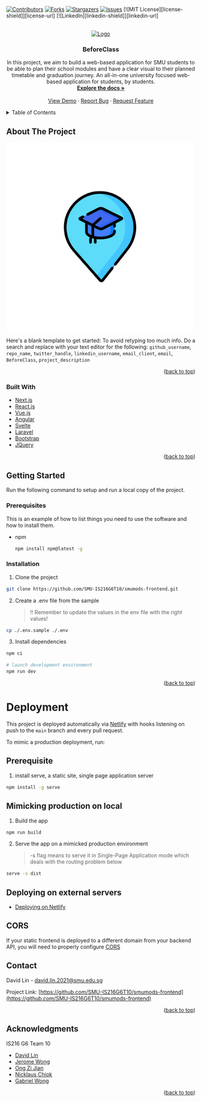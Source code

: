<div id="top"></div>

<!-- PROJECT SHIELDS -->

[![Contributors][contributors-shield]][contributors-url]
[![Forks][forks-shield]][forks-url]
[![Stargazers][stars-shield]][stars-url]
[![Issues][issues-shield]][issues-url]
[![MIT License][license-shield]][license-url]
[![LinkedIn][linkedin-shield]][linkedin-url]

<!-- PROJECT LOGO -->
<br />
<div align="center">
  <a href="https://github.com/SMU-IS216G6T10/smumods-frontend">
    <img src="images/logo.png" alt="Logo" width="80" height="80">
  </a>

<h3 align="center">BeforeClass</h3>

  <p align="center">
    In this project, we aim to build a web-based application for SMU students to be able to plan their school modules and have a clear visual to their planned timetable and graduation journey. An all-in-one university focused web-based application for students, by students.
    <br />
    <a href="https://github.com/SMU-IS216G6T10/smumods-frontend"><strong>Explore the docs »</strong></a>
    <br />
    <br />
    <a href="https://beforeclass.netlify.app">View Demo</a>
    ·
    <a href="https://github.com/SMU-IS216G6T10/smumods-frontend/issues/new?assignees=&labels=&template=bug_report.md&title=">Report Bug</a>
    ·
    <a href="https://github.com/SMU-IS216G6T10/smumods-frontend/issues/new?assignees=&labels=&template=feature_request.md&title=">Request Feature</a>
  </p>
</div>

<!-- TABLE OF CONTENTS -->
<details>
  <summary>Table of Contents</summary>
  <ol>
    <li>
      <a href="#about-the-project">About The Project</a>
      <ul>
        <li><a href="#built-with">Built With</a></li>
      </ul>
    </li>
    <li>
      <a href="#getting-started">Getting Started</a>
      <ul>
        <li><a href="#prerequisites">Prerequisites</a></li>
        <li><a href="#installation">Installation</a></li>
      </ul>
    </li>
    <li><a href="#usage">Usage</a></li>
    <li><a href="#roadmap">Roadmap</a></li>
    <li><a href="#contributing">Contributing</a></li>
    <li><a href="#license">License</a></li>
    <li><a href="#contact">Contact</a></li>
    <li><a href="#acknowledgments">Acknowledgments</a></li>
  </ol>
</details>

<!-- ABOUT THE PROJECT -->

## About The Project

[![Product Name Screen Shot][product-screenshot]](https://example.com)

Here's a blank template to get started: To avoid retyping too much info. Do a search and replace with your text editor for the following: `github_username`, `repo_name`, `twitter_handle`, `linkedin_username`, `email_client`, `email`, `BeforeClass`, `project_description`

<p align="right">(<a href="#top">back to top</a>)</p>

### Built With

- [Next.js](https://nextjs.org/)
- [React.js](https://reactjs.org/)
- [Vue.js](https://vuejs.org/)
- [Angular](https://angular.io/)
- [Svelte](https://svelte.dev/)
- [Laravel](https://laravel.com)
- [Bootstrap](https://getbootstrap.com)
- [JQuery](https://jquery.com)

<p align="right">(<a href="#top">back to top</a>)</p>

<!-- GETTING STARTED -->

## Getting Started

Run the following command to setup and run a local copy of the project.

### Prerequisites

This is an example of how to list things you need to use the software and how to install them.

- npm
  ```sh
  npm install npm@latest -g
  ```

### Installation

1. Clone the project

```bash
git clone https://github.com/SMU-IS216G6T10/smumods-frontend.git
```

2. Create a .env file from the sample

   > !! Remember to update the values in the env file with the right values!

```bash
cp ./.env.sample ./.env
```

3. Install dependencies

```bash
npm ci
```

```bash
# launch development environment
npm run dev
```

<p align="right">(<a href="#top">back to top</a>)</p>

<!-- USAGE EXAMPLES -->

# Deployment

This project is deployed automatically via [Netlify](https://www.netlify.com/) with hooks listening on push to the `main` branch and every pull request.

To mimic a production deployment, run:

## Prerequisite

1. install serve, a static site, single page application server

```bash
npm install -g serve
```

## Mimicking production on local

1. Build the app

```bash
npm run build
```

2. Serve the app on a mimicked production environment
   > -s flag means to serve it in Single-Page Application mode
   > which deals with the routing problem below

```bash
serve -s dist
```

## Deploying on external servers

- [Deploying on Netlify](https://www.netlify.com/blog/2019/11/30/how-to-deploy-a-vue-site/)

## CORS

If your static frontend is deployed to a different domain from your backend API, you will need to properly configure [CORS](https://developer.mozilla.org/en-US/docs/Web/HTTP/CORS)

<!-- CONTRIBUTING -->

<!-- ## Contributing

Contributions are what make the open source community such an amazing place to learn, inspire, and create. Any contributions you make are **greatly appreciated**.

If you have a suggestion that would make this better, please fork the repo and create a pull request. You can also simply open an issue with the tag "enhancement".
Don't forget to give the project a star! Thanks again!

1. Fork the Project
2. Create your Feature Branch (`git checkout -b feature/AmazingFeature`)
3. Commit your Changes (`git commit -m 'Add some AmazingFeature'`)
4. Push to the Branch (`git push origin feature/AmazingFeature`)
5. Open a Pull Request

<p align="right">(<a href="#top">back to top</a>)</p> -->

<!-- LICENSE -->

<!-- ## License

Distributed under the MIT License. See `LICENSE.txt` for more information.

<p align="right">(<a href="#top">back to top</a>)</p> -->

<!-- CONTACT -->

## Contact

David Lin - david.lin.2021@smu.edu.sg

Project Link: [https://github.com/SMU-IS216G6T10/smumods-frontend](https://github.com/SMU-IS216G6T10/smumods-frontend)

<p align="right">(<a href="#top">back to top</a>)</p>

<!-- ACKNOWLEDGMENTS -->

## Acknowledgments

IS216 G6 Team 10

- [David Lin](https://github.com/DavidLHW)
- [Jerome Wong](https://github.com/jeromeandrewong)
- [Ong Zi Jian](https://github.com/ong-zijian)
- [Nicklaus Chiok](https://github.com/chiok1)
- [Gabriel Wong](https://github.com/GabeW8)

<p align="right">(<a href="#top">back to top</a>)</p>

<!-- MARKDOWN LINKS & IMAGES -->
<!-- https://www.markdownguide.org/basic-syntax/#reference-style-links -->

[contributors-shield]: https://img.shields.io/github/contributors/SMU-IS216G6T10/smumods-frontend.svg?style=for-the-badge
[contributors-url]: https://github.com/SMU-IS216G6T10/smumods-frontend
[forks-shield]: https://img.shields.io/github/forks/SMU-IS216G6T10/smumods-frontend.svg?style=for-the-badge
[forks-url]: https://github.com/SMU-IS216G6T10/smumods-frontend/network/members
[stars-shield]: https://img.shields.io/github/stars/SMU-IS216G6T10/smumods-frontend.svg?style=for-the-badge
[stars-url]: https://github.com/SMU-IS216G6T10/smumods-frontend/stargazers
[issues-shield]: https://img.shields.io/github/issues/SMU-IS216G6T10/smumods-frontend.svg?style=for-the-badge
[issues-url]: https://github.com/SMU-IS216G6T10/smumods-frontend/issues
[product-screenshot]: .github\images\BeforeClass.png

